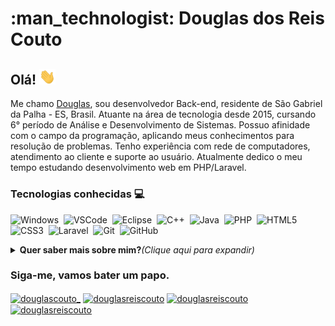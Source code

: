<h1>:man_technologist: Douglas dos Reis Couto</h1>

<h2> Olá! <img src="https://github.com/Douglas-Reis/Douglas-Reis/blob/master/assets/hi.gif" width="26px"></h2>

Me chamo [Douglas](https://douglasreiscouto.github.io/portfolio/), sou desenvolvedor Back-end, residente de São Gabriel da Palha - ES, Brasil. Atuante na área de tecnologia desde 2015, cursando 6° período de Análise e Desenvolvimento de Sistemas. Possuo afinidade com o campo da programação, aplicando meus conhecimentos para resolução de problemas. Tenho experiência com rede de computadores, atendimento ao cliente e suporte ao usuário. Atualmente dedico o meu tempo estudando desenvolvimento web em PHP/Laravel.

<h3>Tecnologias conhecidas 💻</h3>

![Windows](https://img.shields.io/badge/-Windows-00ADEF?style=flat&logoColor=fff&logo=Windows)&nbsp;
![VSCode](https://img.shields.io/badge/-VSCode-0085D1?style=flat&logoColor=fff&logo=Microsoft)&nbsp;
![Eclipse](https://img.shields.io/badge/-Eclipse-6633CC?style=flat&logoColor=fff&logo=Eclipse)&nbsp;
![C++](https://img.shields.io/badge/-C++-099cec?style=flat&logoColor=fff&logo=C)&nbsp;
![Java](https://img.shields.io/badge/-Java-E34F26?style=flat&logoColor=fff&logo=java)&nbsp;
![PHP](https://img.shields.io/badge/-PHP-369?style=flat&logoColor=fff&logo=php)&nbsp;
![HTML5](https://img.shields.io/badge/-HTML5-E34F26?style=flat&logoColor=fff&logo=HTML5)&nbsp;
![CSS3](https://img.shields.io/badge/-CSS3-549FDE?style=flat&logoColor=fff&logo=CSS3)&nbsp;
![Laravel](https://img.shields.io/badge/-Laravel-ff2d20?style=flat&logoColor=fff&logo=laravel)&nbsp;
![Git](https://img.shields.io/badge/-Git-ff2d20?style=flat&logoColor=fff&logo=Git)&nbsp;
![GitHub](https://img.shields.io/badge/-GitHub-000?style=flat&logoColor=fff&logo=GitHub)&nbsp;

<details>
  <summary><b> Quer saber mais sobre mim?</b><i>(Clique aqui para expandir)</i></summary></2>
   <div class="row">
     <div class="coluna">
      <img width="450px" src="https://github-readme-stats.vercel.app/api?username=douglasreiscouto&theme=dracula" alt="Estatísticas" style="width:100%" >
   </div>
   <div class="coluna">
     <img width="450px" src="https://github-readme-stats.vercel.app/api/top-langs/?username=douglasreiscouto&layout=compact&theme=dracula"/ alt="Top linguagens" style="width:100%">
   </div>
 </div>
<table>
 <tr>
  <img width="450px" src="https://github-readme-stats.vercel.app/api/wakatime?username=douglasreiscouto&theme=dracula&layout=compact"/>
 </tr>
</table>
</details>

<h3>Siga-me, vamos bater um papo.</h3>

<p align="left">
<a href="https://twitter.com/douglascouto_" target="blank"><img align="center" src="https://cdn.jsdelivr.net/npm/simple-icons@3.0.1/icons/twitter.svg" alt="douglascouto_" height="40" width="40" /></a>
<a href="https://linkedin.com/in/douglasreiscouto" target="blank"><img align="center" src="https://cdn.jsdelivr.net/npm/simple-icons@3.0.1/icons/linkedin.svg" alt="douglasreiscouto" height="40" width="40" /></a>
<a href="https://fb.com/douglasreiscouto" target="blank"><img align="center" src="https://cdn.jsdelivr.net/npm/simple-icons@3.0.1/icons/facebook.svg" alt="douglasreiscouto" height="40" width="40" /></a>
<a href="https://instagram.com/douglasreiscouto" target="blank"><img align="center" src="https://cdn.jsdelivr.net/npm/simple-icons@3.0.1/icons/instagram.svg" alt="douglasreiscouto" height="40" width="40" /></a>
</p>
